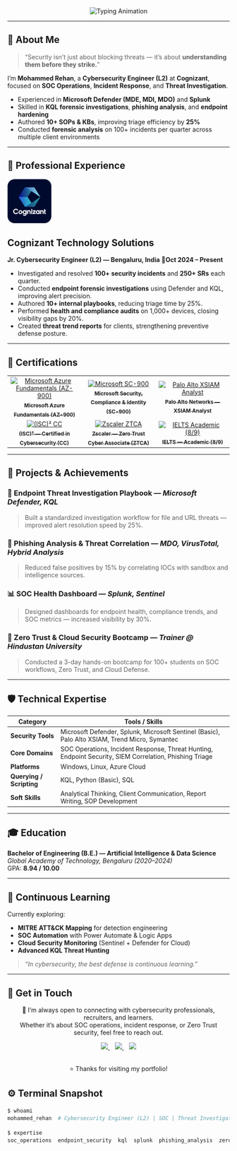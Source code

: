<!-- Cybersecurity Portfolio README by Mohammed Rehan -->

<div align="center">

  <!-- Animated Header -->
  <img src="https://readme-typing-svg.demolab.com?font=Fira+Code&weight=700&size=26&duration=2200&pause=1100&color=000000&center=true&vCenter=true&width=900&lines=Mohammed+Rehan;Cybersecurity+Engineer+(L2)+%7C+SOC+%7C+Threat+Investigator;Defend+%E2%80%A2+Detect+%E2%80%A2+Respond" alt="Typing Animation" />

</div>

---

## 🧠 About Me

> “Security isn’t just about blocking threats — it’s about **understanding them before they strike.**”

I’m **Mohammed Rehan**, a **Cybersecurity Engineer (L2)** at **Cognizant**, focused on **SOC Operations**, **Incident Response**, and **Threat Investigation**.

- Experienced in **Microsoft Defender (MDE, MDI, MDO)** and **Splunk**
- Skilled in **KQL forensic investigations**, **phishing analysis**, and **endpoint hardening**
- Authored **10+ SOPs & KBs**, improving triage efficiency by **25%**
- Conducted **forensic analysis** on 100+ incidents per quarter across multiple client environments



---

## 💼 Professional Experience

<div align="left">
  <img src="https://github.com/Rehaaaan/Rehaaaan/blob/main/ChatGPT%20Image%20Oct%206%2C%202025%2C%2005_05_29%20AM.png" height="100" alt="Cognizant Logo"/>
</div>

## Cognizant Technology Solutions  
**Jr. Cybersecurity Engineer (L2) — Bengaluru, India**
📅**Oct 2024 – Present**

- Investigated and resolved **100+ security incidents** and **250+ SRs** each quarter.
- Conducted **endpoint forensic investigations** using Defender and KQL, improving alert precision.
- Authored **10+ internal playbooks**, reducing triage time by 25%.
- Performed **health and compliance audits** on 1,000+ devices, closing visibility gaps by 20%.
- Created **threat trend reports** for clients, strengthening preventive defense posture.

---

## 🏅 Certifications

<table align="center" width="100%" cellspacing="0" cellpadding="10" border="0" role="presentation">
  <tr>
    <td align="center" width="33%">
      <a href="https://learn.microsoft.com/credentials/certifications/azure-fundamentals/" target="_blank">
        <img src="https://upload.wikimedia.org/wikipedia/commons/f/fa/Microsoft_Azure.svg" alt="Microsoft Azure Fundamentals (AZ-900)" width="80"><br/>
        <sub><b>Microsoft Azure Fundamentals (AZ-900)</b></sub>
      </a>
    </td>
    <td align="center" width="33%">
      <a href="https://learn.microsoft.com/credentials/certifications/security-compliance-and-identity-fundamentals/" target="_blank">
        <img src="https://upload.wikimedia.org/wikipedia/commons/4/44/Microsoft_logo.svg" alt="Microsoft SC-900" width="70"><br/>
        <sub><b>Microsoft Security, Compliance & Identity (SC-900)</b></sub>
      </a>
    </td>
    <td align="center" width="33%">
      <a href="https://www.paloaltonetworks.com/cyberfit/credentials/xsiam-analyst" target="_blank">
        <img src="https://upload.wikimedia.org/wikipedia/commons/2/26/Palo_Alto_Networks_logo.svg" alt="Palo Alto XSIAM Analyst" width="90"><br/>
        <sub><b>Palo Alto Networks — XSIAM Analyst</b></sub>
      </a>
    </td>
  </tr>
  <tr>
    <td align="center" width="33%">
      <a href="https://www.isc2.org/certifications/cc" target="_blank">
        <img src="https://upload.wikimedia.org/wikipedia/commons/3/35/ISC2_logo.svg" alt="(ISC)² CC" width="80"><br/>
        <sub><b>(ISC)² — Certified in Cybersecurity (CC)</b></sub>
      </a>
    </td>
    <td align="center" width="33%">
      <a href="https://www.zscaler.com/education/ztca" target="_blank">
        <img src="https://upload.wikimedia.org/wikipedia/commons/6/67/Zscaler_logo.svg" alt="Zscaler ZTCA" width="90"><br/>
        <sub><b>Zscaler — Zero Trust Cyber Associate (ZTCA)</b></sub>
      </a>
    </td>
    <td align="center" width="33%">
      <a href="https://www.ielts.org/" target="_blank">
        <img src="https://upload.wikimedia.org/wikipedia/commons/2/2d/IELTS_logo.svg" alt="IELTS Academic (8/9)" width="80"><br/>
        <sub><b>IELTS — Academic (8/9)</b></sub>
      </a>
    </td>
  </tr>
</table>

---


## 🚀 Projects & Achievements

### 🧩 Endpoint Threat Investigation Playbook — *Microsoft Defender, KQL*
> Built a standardized investigation workflow for file and URL threats — improved alert resolution speed by 25%.

### 📧 Phishing Analysis & Threat Correlation — *MDO, VirusTotal, Hybrid Analysis*
> Reduced false positives by 15% by correlating IOCs with sandbox and intelligence sources.

### 📊 SOC Health Dashboard — *Splunk, Sentinel*
> Designed dashboards for endpoint health, compliance trends, and SOC metrics — increased visibility by 30%.

### 🧱 Zero Trust & Cloud Security Bootcamp — *Trainer @ Hindustan University*
> Conducted a 3-day hands-on bootcamp for 100+ students on SOC workflows, Zero Trust, and Cloud Defense.

---

## 🛡️ Technical Expertise

| Category | Tools / Skills |
|-----------|----------------|
| **Security Tools** | Microsoft Defender, Splunk, Microsoft Sentinel (Basic), Palo Alto XSIAM, Trend Micro, Symantec |
| **Core Domains** | SOC Operations, Incident Response, Threat Hunting, Endpoint Security, SIEM Correlation, Phishing Triage |
| **Platforms** | Windows, Linux, Azure Cloud |
| **Querying / Scripting** | KQL, Python (Basic), SQL |
| **Soft Skills** | Analytical Thinking, Client Communication, Report Writing, SOP Development |
---

## 🎓 Education

**Bachelor of Engineering (B.E.) — Artificial Intelligence & Data Science**  
*Global Academy of Technology, Bengaluru (2020–2024)*  
GPA: **8.94 / 10.00**

---

## 🧩 Continuous Learning

Currently exploring:
- **MITRE ATT&CK Mapping** for detection engineering  
- **SOC Automation** with Power Automate & Logic Apps  
- **Cloud Security Monitoring** (Sentinel + Defender for Cloud)  
- **Advanced KQL Threat Hunting**

> _“In cybersecurity, the best defense is continuous learning.”_

---
## 🤝 Get in Touch

<p align="center"> 💬 I’m always open to connecting with cybersecurity professionals, recruiters, and learners.<br/> Whether it’s about SOC operations, incident response, or Zero Trust security, feel free to reach out. </p> <p align="center"> <a href="mailto:mohammedrehan2342@gmail.com"> <img src="https://img.shields.io/badge/Email-mohammedrehan2342%40gmail.com-red?style=for-the-badge&logo=gmail&logoColor=white" /> </a> &nbsp;&nbsp; <a href="https://www.linkedin.com/in/mohammed-rehan-483943231/"> <img src="https://img.shields.io/badge/LinkedIn-Mohammed%20Rehan-blue?style=for-the-badge&logo=linkedin&logoColor=white" /> </a> &nbsp;&nbsp; <a href="https://github.com/Rehaaaan"> <img src="https://img.shields.io/badge/GitHub-Rehaaaan-black?style=for-the-badge&logo=github" /> </a> </p> <div align="center"> <br/>⭐ Thanks for visiting my portfolio! </div>

## ⚙️ Terminal Snapshot

```bash
$ whoami
mohammed_rehan  # Cybersecurity Engineer (L2) | SOC | Threat Investigator

$ expertise
soc_operations  endpoint_security  kql  splunk  phishing_analysis  zero_trust
